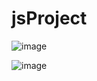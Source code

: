 # jsProject
![image](https://user-images.githubusercontent.com/72854680/144842685-4f50ac69-5814-465e-9c0a-748844f92bca.png)

![image](https://user-images.githubusercontent.com/72854680/144842812-3b9f3b65-1bd1-48c0-9127-80133e1b123a.png)

